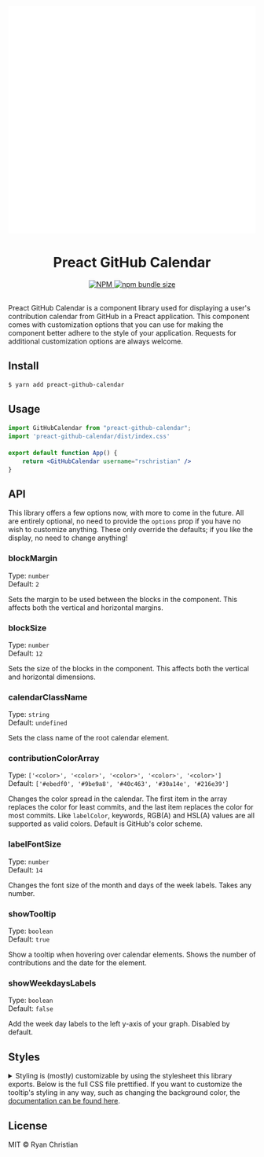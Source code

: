 <div align="center">
  <img src="https://github.com/ryanchristian4427/preact-github-calendar/blob/master/media/carbon.svg?raw=true" alt="Preact GitHub Calendar" width="600" />
</div>

<h1 align="center">Preact GitHub Calendar</h1>

<div align="center">
    <a href="https://github.com/RyanChristian4427/preact-github-calendar/blob/master/LICENSE">
        <img alt="NPM" src="https://img.shields.io/npm/l/preact-github-calendar?color=brightgreen">
    </a>
    <a href="https://bundlephobia.com/result?p=preact-github-calendar">
        <img alt="npm bundle size" src="https://img.shields.io/bundlephobia/minzip/preact-github-calendar">
    </a>
</div>

<br />

Preact GitHub Calendar is a component library used for displaying a user's contribution calendar from GitHub in a Preact application. This component comes with customization options that you can use for making the component better adhere to the style of your application. Requests for additional customization options are always welcome. 

## Install

```
$ yarn add preact-github-calendar
```

## Usage

```jsx
import GitHubCalendar from "preact-github-calendar";
import 'preact-github-calendar/dist/index.css'

export default function App() {
    return <GitHubCalendar username="rschristian" />
}
```

## API

This library offers a few options now, with more to come in the future. All are entirely optional, no need to provide the `options` prop if you have no wish to customize anything. These only override the defaults; if you like the display, no need to change anything!

### blockMargin
Type: `number`<br/>
Default: `2`

Sets the margin to be used between the blocks in the component. This affects both the vertical and horizontal margins.

### blockSize
Type: `number`<br/>
Default: `12`

Sets the size of the blocks in the component. This affects both the vertical and horizontal dimensions.

### calendarClassName
Type: `string`<br/>
Default: `undefined`

Sets the class name of the root calendar element.

### contributionColorArray
Type: `['<color>', '<color>', '<color>', '<color>', '<color>']`<br/>
Default: `['#ebedf0', '#9be9a8', '#40c463', '#30a14e', '#216e39']`

Changes the color spread in the calendar. The first item in the array replaces the color for least commits, and the last item replaces the color for most commits. Like `labelColor`, keywords, RGB(A) and HSL(A) values are all supported as valid colors. Default is GitHub's color scheme.

### labelFontSize
Type: `number`<br/>
Default: `14`

Changes the font size of the month and days of the week labels. Takes any number.

### showTooltip
Type: `boolean`<br/>
Default: `true`

Show a tooltip when hovering over calendar elements. Shows the number of contributions and the date for the element.

### showWeekdaysLabels
Type: `boolean`<br/>
Default: `false`

Add the week day labels to the left y-axis of your graph. Disabled by default.

## Styles

<details>
  <summary>Styling is (mostly) customizable by using the stylesheet this library exports. Below is the full CSS file prettified. If you want to customize the tooltip's styling in any way, such as changing the background color, the <a href="https://github.com/rschristian/preact-hint">documentation can be found here</a>.</summary><br />

```
@import '~preact-hint/dist/index.css';

.github-calendar__graph {
  padding: 0.5rem;
}

.github-calendar__graph rect {
  outline: 1px solid rgba(27, 31, 35, 0.04);
  outline-offset: -1px;
}

.github-calendar__graph-label {
  fill: #000;
}

.github-calendar__graph-footer {
  font-size: 11px;
  overflow-y: auto;
}

.github-calendar__graph-legend {
  display: inline-block;
  margin: 0 5px;
  position: relative;
  padding-left: 0;
  bottom: -1px;
}

.github-calendar__graph-legend-item {
  display: inline-block;
  box-shadow: inset 0 0 0 1px rgba(27, 31, 35, 0.04);
  border-radius: 2px;
}

.github-calendar__graph-legend-item:not(:last-child) {
  margin-right: 0.17rem;
}

.github-calendar__footer {
  padding: 15px 10px;
  text-align: center;
  border-top: 1px solid #ddd;
  font-size: 11px;
}

.github-calendar__footer-contribution-count {
  font-weight: 300;
  line-height: 1.3em;
  font-size: 24px;
  display: block;
}

.github-calendar__error {
  text-align: center;
}
```
</details>

## License

MIT © Ryan Christian
